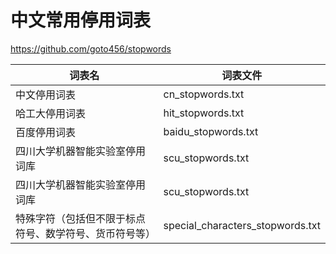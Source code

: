 # 中文常用停用词表

https://github.com/goto456/stopwords

| 词表名                         | 词表文件                               |
|-----------------------------|------------------------------------|
| 中文停用词表                      | cn\_stopwords.txt                  |
| 哈工大停用词表                     | hit\_stopwords.txt                 |
| 百度停用词表                      | baidu\_stopwords.txt               |
| 四川大学机器智能实验室停用词库             | scu\_stopwords.txt                 |
| 四川大学机器智能实验室停用词库             | scu\_stopwords.txt                 |
| 特殊字符（包括但不限于标点符号、数学符号、货币符号等） | special\_characters\_stopwords.txt |

